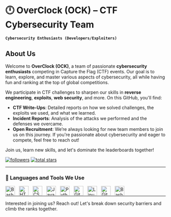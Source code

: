 # 🕛 OverClock (OCK) – CTF Cybersecurity Team
**`Cybersecurity Enthusiasts (Developers/Exploiters)`**

## About Us

Welcome to **OverClock (OCK)**, a team of passionate **cybersecurity enthusiasts** competing in Capture the Flag (CTF) events. Our goal is to learn, explore, and master various aspects of cybersecurity, all while having fun and ranking at the top of global competitions.

We participate in CTF challenges to sharpen our skills in **reverse engineering**, **exploits**, **web security**, and more. On this GitHub, you'll find:
- **CTF Write-Ups**: Detailed reports on how we solved challenges, the exploits we used, and what we learned.
- **Incident Reports**: Analysis of the attacks we performed and the defenses we overcame.
- **Open Recruitment**: We’re always looking for new team members to join us on this journey. If you're passionate about cybersecurity and eager to compete, feel free to reach out!

Join us, learn new skills, and let's dominate the leaderboards together!

<p align="left">
   <a href="https://github.com/ICodKid?tab=followers">
      <img alt="followers" title="Follow us on GitHub" src="https://custom-icon-badges.demolab.com/github/org/followers/OverClockOrOCK?color=236ad3&labelColor=1155ba&style=for-the-badge&logo=person-add&label=Follow&logoColor=white"/></a>
   <a href="https://github.com/ICodKid?tab=repositories&sort=stargazers">
      <img alt="total stars" title="Total stars on GitHub" src="https://custom-icon-badges.demolab.com/org/github/stars/OverClockOrOCK?color=55960c&style=for-the-badge&labelColor=488207&logo=star"/></a>
</p>

---

### 🧰 Languages and Tools We Use

<img align="left" alt="Bash" width="30px" style="padding-right:10px;" src="https://cdn.jsdelivr.net/gh/devicons/devicon@latest/icons/azuresqldatabase/azuresqldatabase-original.svg" />
<img align="left" alt="HTML" width="30px" style="padding-right:10px;" src="https://cdn.jsdelivr.net/gh/devicons/devicon/icons/html5/html5-plain.svg" />
<img align="left" alt="CSS" width="30px" style="padding-right:10px;" src="https://cdn.jsdelivr.net/gh/devicons/devicon/icons/css3/css3-plain.svg" />
<img align="left" alt="JavaScript" width="30px" style="padding-right:10px;" src="https://cdn.jsdelivr.net/gh/devicons/devicon/icons/javascript/javascript-plain.svg" />
<img align="left" alt="Python" width="30px" style="padding-right:10px;" src="https://cdn.jsdelivr.net/gh/devicons/devicon/icons/python/python-plain.svg" />
<img align="left" alt="GitHub" width="30px" style="padding-right:10px;" src="https://cdn.jsdelivr.net/gh/devicons/devicon/icons/github/github-original.svg" />
<img align="left" alt="Linux" width="30px" style="padding-right:10px;" src="https://cdn.jsdelivr.net/gh/devicons/devicon/icons/linux/linux-original.svg" />
<img align="left" alt="Git" width="30px" style="padding-right:10px;" src="https://cdn.jsdelivr.net/gh/devicons/devicon/icons/git/git-original.svg" />
<img align="left" alt="Bash" width="30px" style="padding-right:10px;" src="https://cdn.jsdelivr.net/gh/devicons/devicon/icons/bash/bash-original.svg" />
          
<br />

---

Interested in joining us? Reach out! Let's break down security barriers and climb the ranks together.

[website]: https://  
[youtube]: https://www.youtube.com/channel/UC_x3vY8oz1Pm13E6E_-EI9A
